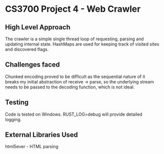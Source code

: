 # CS3700 Project 4 - Web Crawler

## High Level Approach

The crawler is a simple single thread loop of requesting, parsing and updating internal state. HashMaps are used for keeping track of visited sites and discovered flags.

## Challenges faced

Chunked encoding proved to be difficult as the sequential nature of it breaks my initial abstraction of receive -> parse, so the underlying stream needs to be passed to the decoding function, which is not ideal. 

## Testing

Code is tested on Windows. RUST_LOG=debug will provide detailed logging.

## External Libraries Used

html5ever - HTML parsing
